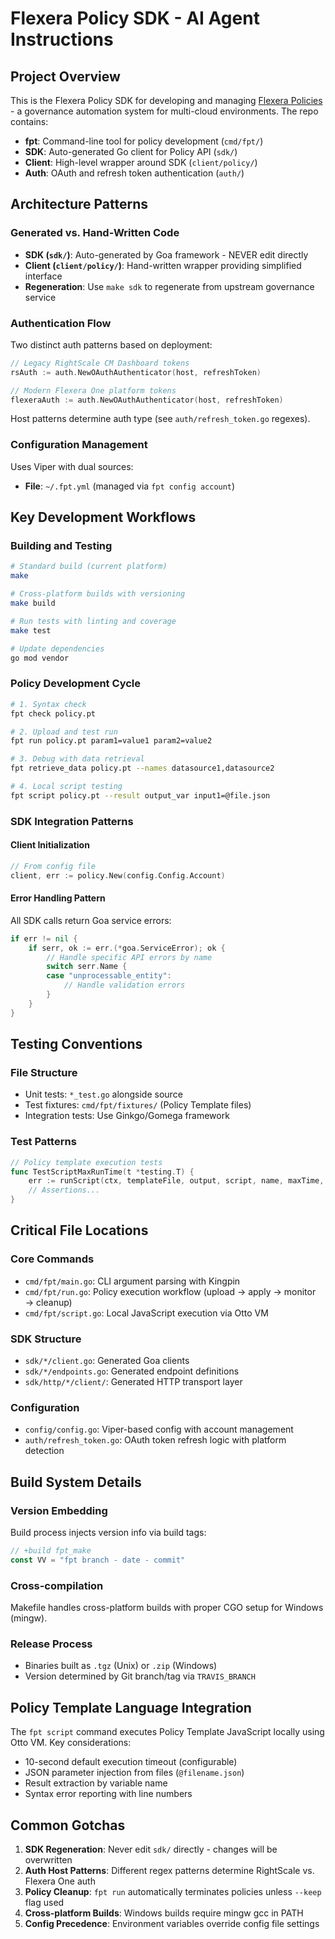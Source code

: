 # Flexera Policy SDK - AI Agent Instructions

## Project Overview

This is the Flexera Policy SDK for developing and managing [Flexera Policies](https://docs.rightscale.com/policies/) - a governance automation system for multi-cloud environments. The repo contains:

- **fpt**: Command-line tool for policy development (`cmd/fpt/`)
- **SDK**: Auto-generated Go client for Policy API (`sdk/`)
- **Client**: High-level wrapper around SDK (`client/policy/`)
- **Auth**: OAuth and refresh token authentication (`auth/`)

## Architecture Patterns

### Generated vs. Hand-Written Code
- **SDK (`sdk/`)**: Auto-generated by Goa framework - NEVER edit directly
- **Client (`client/policy/`)**: Hand-written wrapper providing simplified interface
- **Regeneration**: Use `make sdk` to regenerate from upstream governance service

### Authentication Flow
Two distinct auth patterns based on deployment:
```go
// Legacy RightScale CM Dashboard tokens
rsAuth := auth.NewOAuthAuthenticator(host, refreshToken)

// Modern Flexera One platform tokens  
flexeraAuth := auth.NewOAuthAuthenticator(host, refreshToken)
```
Host patterns determine auth type (see `auth/refresh_token.go` regexes).

### Configuration Management
Uses Viper with dual sources:
- **File**: `~/.fpt.yml` (managed via `fpt config account`)

## Key Development Workflows

### Building and Testing
```bash
# Standard build (current platform)
make

# Cross-platform builds with versioning
make build

# Run tests with linting and coverage
make test

# Update dependencies
go mod vendor
```

### Policy Development Cycle
```bash
# 1. Syntax check
fpt check policy.pt

# 2. Upload and test run
fpt run policy.pt param1=value1 param2=value2

# 3. Debug with data retrieval
fpt retrieve_data policy.pt --names datasource1,datasource2

# 4. Local script testing
fpt script policy.pt --result output_var input1=@file.json
```

### SDK Integration Patterns

#### Client Initialization
```go
// From config file
client, err := policy.New(config.Config.Account)
```

#### Error Handling Pattern
All SDK calls return Goa service errors:
```go
if err != nil {
    if serr, ok := err.(*goa.ServiceError); ok {
        // Handle specific API errors by name
        switch serr.Name {
        case "unprocessable_entity":
            // Handle validation errors
        }
    }
}
```

## Testing Conventions

### File Structure
- Unit tests: `*_test.go` alongside source
- Test fixtures: `cmd/fpt/fixtures/` (Policy Template files)
- Integration tests: Use Ginkgo/Gomega framework

### Test Patterns
```go
// Policy template execution tests
func TestScriptMaxRunTime(t *testing.T) {
    err := runScript(ctx, templateFile, output, script, name, maxTime, params)
    // Assertions...
}
```

## Critical File Locations

### Core Commands
- `cmd/fpt/main.go`: CLI argument parsing with Kingpin
- `cmd/fpt/run.go`: Policy execution workflow (upload → apply → monitor → cleanup)
- `cmd/fpt/script.go`: Local JavaScript execution via Otto VM

### SDK Structure  
- `sdk/*/client.go`: Generated Goa clients
- `sdk/*/endpoints.go`: Generated endpoint definitions
- `sdk/http/*/client/`: Generated HTTP transport layer

### Configuration
- `config/config.go`: Viper-based config with account management
- `auth/refresh_token.go`: OAuth token refresh logic with platform detection

## Build System Details

### Version Embedding
Build process injects version info via build tags:
```go
// +build fpt_make
const VV = "fpt branch - date - commit"
```

### Cross-compilation
Makefile handles cross-platform builds with proper CGO setup for Windows (mingw).

### Release Process
- Binaries built as `.tgz` (Unix) or `.zip` (Windows)
- Version determined by Git branch/tag via `TRAVIS_BRANCH`

## Policy Template Language Integration

The `fpt script` command executes Policy Template JavaScript locally using Otto VM. Key considerations:
- 10-second default execution timeout (configurable)
- JSON parameter injection from files (`@filename.json`)
- Result extraction by variable name
- Syntax error reporting with line numbers

## Common Gotchas

1. **SDK Regeneration**: Never edit `sdk/` directly - changes will be overwritten
2. **Auth Host Patterns**: Different regex patterns determine RightScale vs. Flexera One auth
3. **Policy Cleanup**: `fpt run` automatically terminates policies unless `--keep` flag used
4. **Cross-platform Builds**: Windows builds require mingw gcc in PATH
5. **Config Precedence**: Environment variables override config file settings
